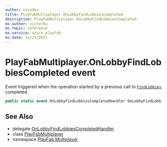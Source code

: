 ```yaml
---
author: vicodex
title: PlayFabMultiplayer.OnLobbyFindLobbiesCompleted
description: PlayFabMultiplayer.OnLobbyFindLobbiesCompleted
ms.author: victorku
ms.topic: reference
ms.service: azure-playfab
ms.date: 11/23/2021
---
```


# PlayFabMultiplayer.OnLobbyFindLobbiesCompleted event

Event triggered when the operation started by a previous call to [`FindLobbies`](./FindLobbies.md) completed.

```csharp
public static event OnLobbyFindLobbiesCompletedHandler OnLobbyFindLobbiesCompleted;
```

## See Also

* delegate [OnLobbyFindLobbiesCompletedHandler](../PlayFabMultiplayer.OnLobbyFindLobbiesCompletedHandler.md)
* class [PlayFabMultiplayer](../PlayFabMultiplayer.md)
* namespace [PlayFab.Multiplayer](../../PlayFabMultiplayerSDK.md)

